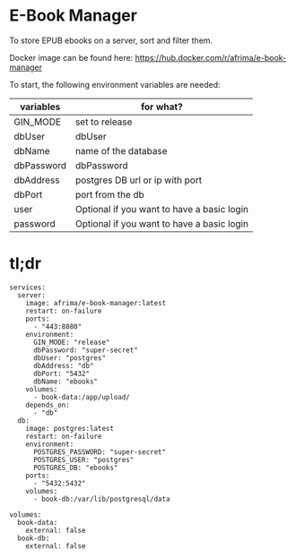 # E-Book Manager

To store EPUB ebooks on a server, sort and filter them.

Docker image can be found here: https://hub.docker.com/r/afrima/e-book-manager

To start, the following environment variables are needed:

| variables  | for what?                                 |
|------------|-------------------------------------------|
| GIN_MODE   | set to release                            |
| dbUser     | dbUser                                    |
| dbName     | name of the database                      |
| dbPassword | dbPassword                                |
| dbAddress  | postgres DB url or ip with port           |
| dbPort     | port from the db                          |
| user       | Optional if you want to have a basic login |
| password   | Optional if you want to have a basic login |

# **tl;dr**
```
services:
  server:
    image: afrima/e-book-manager:latest
    restart: on-failure
    ports:
      - "443:8080"
    environment:
      GIN_MODE: "release"
      dbPassword: "super-secret"
      dbUser: "postgres"
      dbAddress: "db"
      dbPort: "5432"
      dbName: "ebooks"
    volumes:
      - book-data:/app/upload/
    depends_on:
      - "db"
  db:
    image: postgres:latest
    restart: on-failure
    environment:
      POSTGRES_PASSWORD: "super-secret"
      POSTGRES_USER: "postgres"
      POSTGRES_DB: "ebooks"
    ports:
      - "5432:5432"
    volumes:
      - book-db:/var/lib/postgresql/data

volumes:
  book-data:
    external: false
  book-db:
    external: false
```
